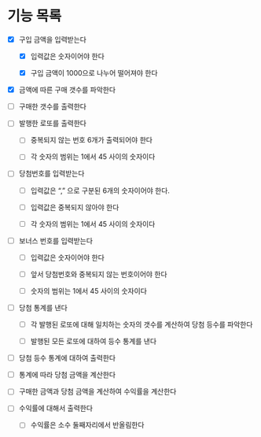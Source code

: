 # 기능 목록

- [x] 구입 금액을 입력받는다
  - [x] 입력값은 숫자이어야 한다
  - [x] 구입 금액이 1000으로 나누어 떨어져야 한다


- [x] 금액에 따른 구매 갯수를 파악한다


- [ ] 구매한 갯수를 출력한다
- [ ] 발행한 로또를 출력한다
  - [ ] 중복되지 않는 번호 6개가 출력되어야 한다
  - [ ] 각 숫자의 범위는 1에서 45 사이의 숫자이다


- [ ] 당첨번호를 입력받는다
  - [ ] 입력값은 “,” 으로 구분된 6개의 숫자이어야 한다.
  - [ ] 입력값은 중복되지 않아야 한다
  - [ ] 각 숫자의 범위는 1에서 45 사이의 숫자이다


- [ ] 보너스 번호를 입력받는다
  - [ ] 입력값은 숫자이어야 한다
  - [ ] 앞서 당첨번호와 중복되지 않는 번호이어야 한다
  - [ ] 숫자의 범위는 1에서 45 사이의 숫자이다


- [ ] 당첨 통계를 낸다
  - [ ] 각 발행된 로또에 대해 일치하는 숫자의 갯수를 계산하여 당첨 등수를 파악한다
  - [ ] 발행된 모든 로또에 대하여 등수 통계를 낸다


- [ ] 당첨 등수 통계에 대하여 출력한다


- [ ] 통계에 따라 당첨 금액을 계산한다


- [ ] 구매한 금액과 당첨 금액을 계산하여 수익률을 계산한다


- [ ] 수익률에 대해서 출력한다
  - [ ] 수익률은 소수 둘째자리에서 반올림한다
